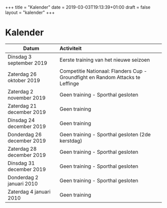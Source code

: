 +++
title = "Kalender"
date = 2019-03-03T19:13:39+01:00
draft = false
layout = "kalender"
+++
# Kalender
| Datum                          | Activiteit                                                                                |
| -------------------------------|:------------------------------------------------------------------------------------------|
| Dinsdag 3  september 2019      | Eerste training van het nieuwe seizoen                                                    | 
| Zaterdag 26  oktober 2019      | Competitie Nationaal: Flanders Cup - Groundfight en Random Attacks te Leffinge            | 
| Zaterdag 2   november 2019     | Geen training - Sporthal gesloten                                                         | 
| Zaterdag 21 december 2019      | Geen training                                                                             | 
| Dinsdag 24 december 2019       | Geen training                                                                             | 
| Donderdag 26 december 2019     | Geen training - Sporthal gesloten (2de kerstdag)                                          | 
| Zaterdag 28 december 2019      | Geen training - Sporthal gesloten                                                         | 
| Dinsdag 31 december 2019       | Geen training - Sporthal gesloten                                                         | 
| Donderdag 2 januari 2010       | Geen training - Sporthal gesloten                                                         | 
| Zaterdag 4 januari 2010        | Geen training                                                                             | 
